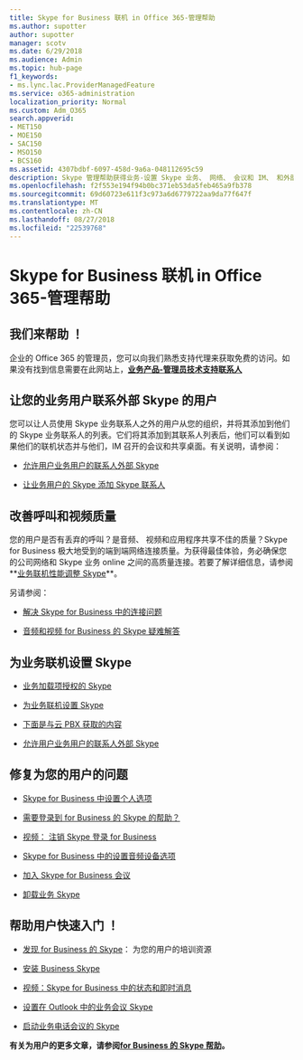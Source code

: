 ```yaml
---
title: Skype for Business 联机 in Office 365-管理帮助
ms.author: supotter
author: supotter
manager: scotv
ms.date: 6/29/2018
ms.audience: Admin
ms.topic: hub-page
f1_keywords:
- ms.lync.lac.ProviderManagedFeature
ms.service: o365-administration
localization_priority: Normal
ms.custom: Adm_O365
search.appverid:
- MET150
- MOE150
- SAC150
- MSO150
- BCS160
ms.assetid: 4307bdbf-6097-458d-9a6a-048112695c59
description: Skype 管理帮助获得业务-设置 Skype 业务、 网络、 会议和 IM、 和外部用户访问。配置设置、 排查和查看使用率报告。
ms.openlocfilehash: f2f553e194f94b0bc371eb53da5feb465a9fb378
ms.sourcegitcommit: 69d60723e611f3c973a6d6779722aa9da77f647f
ms.translationtype: MT
ms.contentlocale: zh-CN
ms.lasthandoff: 08/27/2018
ms.locfileid: "22539768"
---
```

# <a name="skype-for-business-online-in-office-365---admin-help"></a>Skype for Business 联机 in Office 365-管理帮助

## <a name="were-here-to-help"></a>我们来帮助 ！

企业的 Office 365 的管理员，您可以向我们熟悉支持代理来获取免费的访问。如果没有找到信息需要在此网站上，**[业务产品-管理员技术支持联系人](https://support.office.com/article/32a17ca7-6fa0-4870-8a8d-e25ba4ccfd4b)**
  
## <a name="let-your-users-contact-external-skype-or-skype-for-business-users"></a>让您的业务用户联系外部 Skype 的用户

您可以让人员使用 Skype 业务联系人之外的用户从您的组织，并将其添加到他们的 Skype 业务联系人的列表。它们将其添加到其联系人列表后，他们可以看到如果他们的联机状态并与他们，IM 召开的会议和共享桌面。有关说明，请参阅：
  
- [允许用户业务用户的联系人外部 Skype](https://support.office.com/article/b414873a-0059-4cd5-aea1-e5d0857dbc94)
    
- [让业务用户的 Skype 添加 Skype 联系人](https://support.office.com/article/08666236-1894-42ae-8846-e49232bbc460)
    
## <a name="improve-call-and-video-quality"></a>改善呼叫和视频质量

您的用户是否有丢弃的呼叫？是音频、 视频和应用程序共享不佳的质量？Skype for Business 极大地受到的端到端网络连接质量。为获得最佳体验，务必确保您的公司网络和 Skype 业务 online 之间的高质量连接。若要了解详细信息，请参阅**[业务联机性能调整 Skype](tune-skype-for-business-online-performance.md)**。 
  
另请参阅：
  
- [解决 Skype for Business 中的连接问题](https://support.office.com/article/ca302828-783f-425c-bbe2-356348583771)
    
- [音频和视频 for Business 的 Skype 疑难解答](https://support.office.com/article/62777bc6-c52b-47ae-84ba-a8905c3b71dc)
    
## <a name="set-up-skype-for-business-online"></a>为业务联机设置 Skype

- [业务加载项授权的 Skype](https://support.office.com/article/3ed752b1-5983-43f9-bcfd-760619ab40a7)
    
- [为业务联机设置 Skype](https://support.office.com/article/40296968-e779-4259-980b-c2de1c044c6e)
    
- [下面是与云 PBX 获取的内容](https://support.office.com/article/bc9756d1-8a2f-42c4-98f6-afb17c29231c)
    
- [允许用户业务用户的联系人外部 Skype](https://support.office.com/article/b414873a-0059-4cd5-aea1-e5d0857dbc94)
    
## <a name="fix-problems-for-your-users"></a>修复为您的用户的问题

- [Skype for Business 中设置个人选项](https://support.office.com/article/68bacc31-71d3-44c3-a4d4-64da78c447aa#bkmk-stop-automatic-startup)
    
- [需要登录到 for Business 的 Skype 的帮助？](https://support.office.com/article/448b8ea7-5b33-444a-afd4-175fc9930d05)
    
- [视频： 注销 Skype 登录 for Business](https://support.office.com/article/8abed4b3-ac48-493e-9d76-0e10140e9451)
    
- [Skype for Business 中的设置音频设备选项](https://support.office.com/article/2533d929-9814-4349-8ae4-fca29246e2ff)
    
- [加入 Skype for Business 会议](https://support.office.com/article/3862be6d-758a-4064-a016-67c0febf3cd5)
    
- [卸载业务 Skype](https://support.office.com/article/28C4A036-7F22-406C-B7F4-87894CBAF902)
    
## <a name="help-your-users-get-started-quickly"></a>帮助用户快速入门 ！

- [发现 for Business 的 Skype](https://support.office.com/article/8a3491a3-c095-4718-80cf-cbbe4afe4eba)： 为您的用户的培训资源 
    
- [安装 Business Skype](https://support.office.com/article/8a0d4da8-9d58-44f9-9759-5c8f340cb3fb)
    
- [视频：Skype for Business 中的状态和即时消息](https://support.office.com/article/c873b869-4ce0-4375-9bea-5de150eaf081)
    
- [设置在 Outlook 中的业务会议 Skype](https://support.office.com/article/b8305620-d16e-4667-989d-4a977aad6556)
    
- [启动业务电话会议的 Skype](https://support.office.com/article/8dc8ac52-91ac-4db9-8672-11551fdaf997)
    
 **有关为用户的更多文章，请参阅[for Business 的 Skype 帮助](https://support.office.com/article/4fbe07ce-6b15-4a06-bcf0-baea57890410)。**
  


